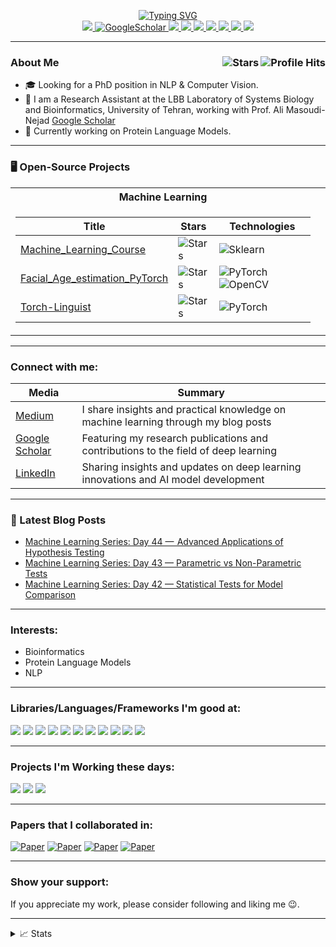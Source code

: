 <p align="center">
<a href="https://github.com/ebimsv">
    <img src="https://readme-typing-svg.demolab.com?font=Georgia&size=18&duration=2000&pause=100&multiline=true&width=500&height=100&lines=Ebrahim+Mousavi;Researcher+%7C+ML+Engineer;Generative AI+%7C+Computer+Vision+%7C+NLP+%7C+Bioinformatics; Looking+for+PhD+Position in GenAI" alt="Typing SVG"/>
</a> 
  
<br/>
<a href="https://www.linkedin.com/in/ebimsv/">
    <img src="https://img.shields.io/badge/-Linkedin-blue?style=flat-square&logo=linkedin">
</a>
<a href='https://scholar.google.co.uk/citations?hl=en&user=1pfrUbQAAAAJ' target="_blank">
    <img alt='GoogleScholar' src='https://img.shields.io/badge/Scholar-100000?style=flat&logo=GoogleScholar&logoColor=white&&color=0181FF'>
</a>
<a href="https://www.kaggle.com/ebimsv">
    <img src="https://img.shields.io/badge/Kaggle-20BEFF?style=flat&logo=Kaggle&logoColor=white">
</a>
<a href="https://exercism.org/profiles/intro">
    <img src="https://img.shields.io/badge/Exercism-009CAB?style=flat&logo=exercism&logoColor=white">
</a>
<a href="https://www.instagram.com/ebiimsv/">
    <img src="https://img.shields.io/badge/Instagram-E4405F?style=flat&logo=instagram&logoColor=white">
</a>
<a href="https://twitter.com/ebiimsv">
    <img src="https://img.shields.io/badge/Twitter-1DA1F2?style=flat&logo=twitter&logoColor=white">
</a>
<a href="https://t.me/ebiimsv">
    <img src="https://img.shields.io/badge/Telegram-2CA5E0?style=flat&logo=telegram&logoColor=white">
</a>
<a href="mailto:ebimsv0501@gmail.com">
    <img src="https://img.shields.io/badge/Gmail-D14836?style=flat&logo=gmail&logoColor=white">
</a>
<a href="https://github.com/ebimsv">
    <img src="https://github-stats-alpha.vercel.app/api?username=ebimsv&cc=22272e&tc=37BCF6&ic=fff&bc=0000">
</a>
</p>

___
<h3>About Me <img align="right" alt="Profile Hits" src="https://komarev.com/ghpvc/?username=ebimsv&color=36b812"> <img align="right" alt="Stars" src="https://img.shields.io/github/stars/ebimsv?style=social"> </h3>

- 🎓 Looking for a PhD position in NLP & Computer Vision.
- 🔬 I am a Research Assistant at the LBB Laboratory of Systems Biology and Bioinformatics, University of Tehran, working with Prof. Ali Masoudi-Nejad [Google Scholar](https://scholar.google.com/citations?user=KsYyCLAAAAAJ&hl=en)
- 🧬 Currently working on Protein Language Models.

___
### 🖥️ Open-Source Projects

<table>
<tr><th>Machine Learning</th></tr>
<tr><td>

| Title                                                                                    | Stars                                                                                                                                | Technologies                                                                                                                                                                             |
| ---------------------------------------------------------------------------------------- | ------------------------------------------------------------------------------------------------------------------------------------ | ---------------------------------------------------------------------------------------------------------------------------------------------------------------------------------------- |
| [Machine_Learning_Course](https://github.com/Ebimsv/Machine_Learning_Course)             | <img alt="Stars" src="https://img.shields.io/github/stars/ebimsv/Machine_Learning_Course?style=flat-square&labelColor=black"/>       | ![Sklearn](https://img.shields.io/badge/scikit--learn-%23F7931E.svg?style=flat&logo=scikit-learn&logoColor=white)                                                                        |
| [Facial_Age_estimation_PyTorch](https://github.com/ebimsv/Facial_Age_estimation_PyTorch) | <img alt="Stars" src="https://img.shields.io/github/stars/Ebimsv/Facial_Age_estimation_PyTorch?style=flat-square&labelColor=black"/> | ![PyTorch](https://img.shields.io/badge/PyTorch-black?style=flat-square&logo=pytorch) ![OpenCV](https://img.shields.io/badge/opencv-%23white.svg?style=flat&logo=OpenCV&logoColor=white) |
| [Torch-Linguist](https://github.com/Ebimsv/Torch-Linguist)                               | <img alt="Stars" src="https://img.shields.io/github/stars/ebimsv/Torch-Linguist?style=flat-square&labelColor=black"/>                | ![PyTorch](https://img.shields.io/badge/PyTorch-black?style=flat-square&logo=pytorch)                                                          

</td><td>
</td></tr> </table>

---

<h3 align="left">Connect with me:</h3>

| Media                                                                            | Summary                                                                            |
| -------------------------------------------------------------------------------- | ---------------------------------------------------------------------------------- |
| [Medium ](https://medium.com/@ebimsv/)                                           | I share insights and practical knowledge on machine learning through my blog posts |
| [Google Scholar](https://scholar.google.co.uk/citations?hl=en&user=1pfrUbQAAAAJ) | Featuring my research publications and contributions to the field of deep learning |
| [LinkedIn ](https://www.linkedin.com/in/ebiimsv/)                                | Sharing insights and updates on deep learning innovations and AI model development |

---

### 📕 Latest Blog Posts

- [Machine Learning Series: Day 44 —  Advanced Applications of Hypothesis Testing](https://medium.com/@ebimsv/ml-series-day-44-advanced-applications-of-hypothesis-testing-in-machine-learning-5b22a7d36bb6)
- [Machine Learning Series: Day 43 — Parametric vs Non-Parametric Tests](https://medium.com/@ebimsv/ml-series-day-43-parametric-vs-non-parametric-tests-5c48d0b271f9)
- [Machine Learning Series: Day 42 — Statistical Tests for Model Comparison](https://medium.com/@ebimsv/ml-series-day-42-statistical-tests-for-model-comparison-4f5cf63da74a)

---

### Interests:

- Bioinformatics
- Protein Language Models
- NLP

---

### Libraries/Languages/Frameworks I'm good at:
<img src='https://img.shields.io/badge/PyTorch-EE4C2C?style=flat&logo=pytorch&logoColor=white'/> <img src='https://img.shields.io/badge/Python-FFD43B?style=flat&logo=python&logoColor=blue'/> <img src='https://img.shields.io/badge/numpy-%23013243.svg?style=flat&logo=numpy&logoColor=white'/>
<img src='https://img.shields.io/badge/Matplotlib-%23ffffff.svg?style=flat&logo=Matplotlib&logoColor=black'/>
<img src='https://img.shields.io/badge/pandas-%23150458.svg?style=flat&logo=pandas&logoColor=white'/>
<img src='https://img.shields.io/badge/scikit--learn-%23F7931E.svg?style=flat&logo=scikit-learn&logoColor=white'/>
<img src='https://img.shields.io/badge/opencv-%23white.svg?style=flat&logo=opencv&logoColor=white'/>
<img src='https://img.shields.io/badge/SciPy-%230C55A5.svg?style=flat&logo=scipy&logoColor=%white'/>
<img src='https://img.shields.io/badge/Linux-FCC624?style=flat&logo=linux&logoColor=black'/>
<img src='https://img.shields.io/badge/fastapi-109989?style=flat&logo=FASTAPI&logoColor=white'/>
<img src='https://img.shields.io/badge/Docker-2CA5E0?style=flat&logo=docker&logoColor=white'/>

---

### Projects I'm Working these days:
<img src='https://img.shields.io/badge/LLM-Deep%20Learning%20for%20Language%20Modeling-blue?style=flat)'/> 
<img src='https://img.shields.io/badge/ASR-Automatic%20Speech%20Recognition-blue?style=flat'/> 
<img src='https://img.shields.io/badge/Medical%20Segmentation-Image%20Analysis%20in%20Medicine-blue?style=flat'/>

---

### Papers that I collaborated in:
[![Paper](https://img.shields.io/badge/Q1_Journal-2023-brightgreen.svg)](https://link.springer.com/article/10.1007/s40692-023-00303-w)
[![Paper](https://img.shields.io/badge/Q1_Journal-2023-brightwhite.svg)](https://www.sciencedirect.com/science/article/abs/pii/S026772612300177X)
[![Paper](https://img.shields.io/badge/Arxiv-2021-bright.svg)](https://arxiv.org/abs/2111.14262)
[![Paper](https://img.shields.io/badge/Arxiv-2022-bright.svg)](https://arxiv.org/abs/2108.04893)

---

### Show your support:
If you appreciate my work, please consider following and liking me 😉.

---

<details>
<summary>📈 Stats</summary>
<br>
My Github Stats

![](http://github-profile-summary-cards.vercel.app/api/cards/profile-details?username=ebimsv&theme=dracula)
![](http://github-profile-summary-cards.vercel.app/api/cards/repos-per-language?username=ebimsv&theme=dracula)
![](http://github-profile-summary-cards.vercel.app/api/cards/most-commit-language?username=ebimsv&theme=dracula)

<br>
</details>
